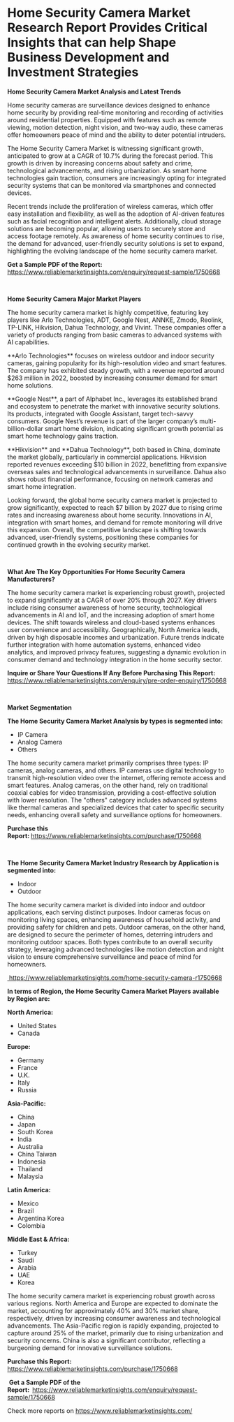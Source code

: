 <p><h1>Home Security Camera Market Research Report Provides Critical Insights that can help Shape Business Development and Investment Strategies</h1></p><p><strong>Home Security Camera Market Analysis and Latest Trends</strong></p>
<p><p>Home security cameras are surveillance devices designed to enhance home security by providing real-time monitoring and recording of activities around residential properties. Equipped with features such as remote viewing, motion detection, night vision, and two-way audio, these cameras offer homeowners peace of mind and the ability to deter potential intruders.</p><p>The Home Security Camera Market is witnessing significant growth, anticipated to grow at a CAGR of 10.7% during the forecast period. This growth is driven by increasing concerns about safety and crime, technological advancements, and rising urbanization. As smart home technologies gain traction, consumers are increasingly opting for integrated security systems that can be monitored via smartphones and connected devices.</p><p>Recent trends include the proliferation of wireless cameras, which offer easy installation and flexibility, as well as the adoption of AI-driven features such as facial recognition and intelligent alerts. Additionally, cloud storage solutions are becoming popular, allowing users to securely store and access footage remotely. As awareness of home security continues to rise, the demand for advanced, user-friendly security solutions is set to expand, highlighting the evolving landscape of the home security camera market.</p></p>
<p><strong>Get a Sample PDF of the Report:&nbsp;</strong> <a href="https://www.reliablemarketinsights.com/enquiry/request-sample/1750668?utm_campaign=2133&utm_medium=2&utm_source=Github&utm_content=ia&utm_term=10022025&utm_id=home-security-camera">https://www.reliablemarketinsights.com/enquiry/request-sample/1750668</a></p>
<p>&nbsp;</p>
<p><strong>Home Security Camera Major Market Players</strong></p>
<p><p>The home security camera market is highly competitive, featuring key players like Arlo Technologies, ADT, Google Nest, ANNKE, Zmodo, Reolink, TP-LINK, Hikvision, Dahua Technology, and Vivint. These companies offer a variety of products ranging from basic cameras to advanced systems with AI capabilities.</p><p>**Arlo Technologies** focuses on wireless outdoor and indoor security cameras, gaining popularity for its high-resolution video and smart features. The company has exhibited steady growth, with a revenue reported around $263 million in 2022, boosted by increasing consumer demand for smart home solutions.</p><p>**Google Nest**, a part of Alphabet Inc., leverages its established brand and ecosystem to penetrate the market with innovative security solutions. Its products, integrated with Google Assistant, target tech-savvy consumers. Google Nest’s revenue is part of the larger company’s multi-billion-dollar smart home division, indicating significant growth potential as smart home technology gains traction.</p><p>**Hikvision** and **Dahua Technology**, both based in China, dominate the market globally, particularly in commercial applications. Hikvision reported revenues exceeding $10 billion in 2022, benefitting from expansive overseas sales and technological advancements in surveillance. Dahua also shows robust financial performance, focusing on network cameras and smart home integration.</p><p>Looking forward, the global home security camera market is projected to grow significantly, expected to reach $7 billion by 2027 due to rising crime rates and increasing awareness about home security. Innovations in AI, integration with smart homes, and demand for remote monitoring will drive this expansion. Overall, the competitive landscape is shifting towards advanced, user-friendly systems, positioning these companies for continued growth in the evolving security market.</p></p>
<p>&nbsp;</p>
<p><strong>What Are The Key Opportunities For Home Security Camera Manufacturers?</strong></p>
<p><p>The home security camera market is experiencing robust growth, projected to expand significantly at a CAGR of over 20% through 2027. Key drivers include rising consumer awareness of home security, technological advancements in AI and IoT, and the increasing adoption of smart home devices. The shift towards wireless and cloud-based systems enhances user convenience and accessibility. Geographically, North America leads, driven by high disposable incomes and urbanization. Future trends indicate further integration with home automation systems, enhanced video analytics, and improved privacy features, suggesting a dynamic evolution in consumer demand and technology integration in the home security sector.</p></p>
<p><strong>Inquire or Share Your Questions If Any Before Purchasing This Report:</strong> <a href="https://www.reliablemarketinsights.com/enquiry/pre-order-enquiry/1750668?utm_campaign=2133&utm_medium=2&utm_source=Github&utm_content=ia&utm_term=10022025&utm_id=home-security-camera">https://www.reliablemarketinsights.com/enquiry/pre-order-enquiry/1750668</a></p>
<p>&nbsp;</p>
<p><strong>Market Segmentation</strong></p>
<p><strong>The Home Security Camera Market Analysis by types is segmented into:</strong></p>
<p><ul><li>IP Camera</li><li>Analog Camera</li><li>Others</li></ul></p>
<p><p>The home security camera market primarily comprises three types: IP cameras, analog cameras, and others. IP cameras use digital technology to transmit high-resolution video over the internet, offering remote access and smart features. Analog cameras, on the other hand, rely on traditional coaxial cables for video transmission, providing a cost-effective solution with lower resolution. The "others" category includes advanced systems like thermal cameras and specialized devices that cater to specific security needs, enhancing overall safety and surveillance options for homeowners.</p></p>
<p><strong>Purchase this Report:&nbsp;</strong><a href="https://www.reliablemarketinsights.com/purchase/1750668?utm_campaign=2133&utm_medium=2&utm_source=Github&utm_content=ia&utm_term=10022025&utm_id=home-security-camera">https://www.reliablemarketinsights.com/purchase/1750668</a></p>
<p>&nbsp;</p>
<p><strong>The Home Security Camera Market Industry Research by Application is segmented into:</strong></p>
<p><ul><li>Indoor</li><li>Outdoor</li></ul></p>
<p><p>The home security camera market is divided into indoor and outdoor applications, each serving distinct purposes. Indoor cameras focus on monitoring living spaces, enhancing awareness of household activity, and providing safety for children and pets. Outdoor cameras, on the other hand, are designed to secure the perimeter of homes, deterring intruders and monitoring outdoor spaces. Both types contribute to an overall security strategy, leveraging advanced technologies like motion detection and night vision to ensure comprehensive surveillance and peace of mind for homeowners.</p></p>
<p><a href="https://www.reliablemarketinsights.com/home-security-camera-r1750668?utm_campaign=2133&utm_medium=2&utm_source=Github&utm_content=ia&utm_term=10022025&utm_id=home-security-camera">&nbsp;https://www.reliablemarketinsights.com/home-security-camera-r1750668</a></p>
<p><strong>In terms of Region, the Home Security Camera Market Players available by Region are:</strong></p>
<p>
    <p> <strong> North America: </strong>
        <ul>
            <li>United States</li>
            <li>Canada</li>
        </ul>
        </p> 
    <p> <strong> Europe: </strong>
        <ul>
            <li>Germany</li>
            <li>France</li>
            <li>U.K.</li>
            <li>Italy</li>
            <li>Russia</li>
        </ul>
        </p> 
    <p> <strong> Asia-Pacific: </strong>
        <ul>
            <li>China</li>
            <li>Japan</li>
            <li>South Korea</li>
            <li>India</li>
            <li>Australia</li>
            <li>China Taiwan</li>
            <li>Indonesia</li>
            <li>Thailand</li>
            <li>Malaysia</li>
        </ul>
        </p> 
    <p> <strong> Latin America: </strong>
        <ul>
            <li>Mexico</li>
            <li>Brazil</li>
            <li>Argentina Korea</li>
            <li>Colombia</li>
        </ul>
        </p> 
    <p> <strong> Middle East & Africa: </strong>
        <ul>
            <li>Turkey</li>
            <li>Saudi</li>
            <li>Arabia</li>
            <li>UAE</li>
            <li>Korea</li>
        </ul>
    </p>
    </p>
<p><p>The home security camera market is experiencing robust growth across various regions. North America and Europe are expected to dominate the market, accounting for approximately 40% and 30% market share, respectively, driven by increasing consumer awareness and technological advancements. The Asia-Pacific region is rapidly expanding, projected to capture around 25% of the market, primarily due to rising urbanization and security concerns. China is also a significant contributor, reflecting a burgeoning demand for innovative surveillance solutions.</p></p>
<p><strong>Purchase this Report: </strong><a href="https://www.reliablemarketinsights.com/purchase/1750668?utm_campaign=2133&utm_medium=2&utm_source=Github&utm_content=ia&utm_term=10022025&utm_id=home-security-camera">https://www.reliablemarketinsights.com/purchase/1750668</a></p>
<p>&nbsp;<strong>Get a Sample PDF of the Report:&nbsp;&nbsp;</strong><a href="https://www.reliablemarketinsights.com/enquiry/request-sample/1750668?utm_campaign=2133&utm_medium=2&utm_source=Github&utm_content=ia&utm_term=10022025&utm_id=home-security-camera">https://www.reliablemarketinsights.com/enquiry/request-sample/1750668</a></p>
<p><strong></strong></p>
<p>Check more reports on <a href="https://www.reliablemarketinsights.com/?utm_campaign=2133&utm_medium=2&utm_source=Github&utm_content=ia&utm_term=10022025&utm_id=home-security-camera">https://www.reliablemarketinsights.com/</a></p>
